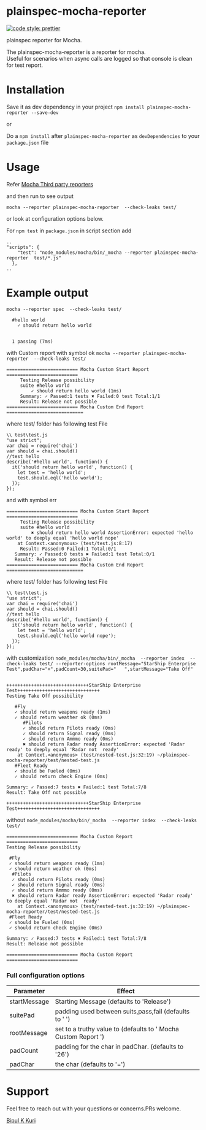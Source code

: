 plainspec-mocha-reporter
===================
[![code style: prettier](https://img.shields.io/badge/code_style-prettier-ff69b4.svg?style=flat-square)](https://github.com/prettier/prettier)

plainspec reporter for Mocha.

The plainspec-mocha-reporter is a reporter for mocha.  
Useful for scenarios when async calls are logged so that console is clean for test report.

Installation
=====
Save it as dev dependency in your project
`npm install plainspec-mocha-reporter --save-dev`

or

Do a `npm install` after `plainspec-mocha-reporter` as `devDependencies` to your `package.json` file

Usage
=====


Refer [Mocha Third party reporters](https://github.com/mochajs/mocha/wiki/Third-party-reporters)



and then run to see output

`mocha --reporter plainspec-mocha-reporter  --check-leaks test/`

or
look at configuration options  below.

For `npm test`
in `package.json` in script section add
```
..
"scripts": {
    "test": "node_modules/mocha/bin/_mocha --reporter plainspec-mocha-reporter  test/*.js"
  },
..
```   

Example output
==============


`mocha --reporter spec  --check-leaks test/`
```
  #hello world
    ✓ should return hello world


  1 passing (7ms)
```
with Custom report with symbol ok
`mocha --reporter plainspec-mocha-reporter  --check-leaks test/`

```
========================== Mocha Custom Start Report ==========================
	 Testing Release possibility
	 suite #hello world
		 ✓ should return hello world (1ms)
	 Summary: ✓ Passed:1 tests ✖ Failed:0 test Total:1/1
     Result: Release not possible
========================== Mocha Custom End Report ============================
```
where test/ folder has following test File
```
\\ test\test.js
"use strict";
var chai = require('chai')
var should = chai.should()
//test hello
describe('#hello world', function() {
  it('should return hello world', function() {
    let test = 'hello world';
    test.should.eql('hello world');
  });
});

```
and with symbol err
```
========================== Mocha Custom Start Report ==========================
	 Testing Release possibility
	 suite #hello world
		 ✖ should return hello world AssertionError: expected 'hello world' to deeply equal 'hello world nope'
    at Context.<anonymous> (test/test.js:8:17)
	 Result: Passed:0 Failed:1 Total:0/1
   Summary: ✓ Passed:0 tests ✖ Failed:1 test Total:0/1
   Result: Release not possible
========================== Mocha Custom End Report ============================
```
where test/ folder has following test File

```
\\ test\test.js
"use strict";
var chai = require('chai')
var should = chai.should()
//test hello
describe('#hello world', function() {
  it('should return hello world', function() {
    let test = 'hello world';
    test.should.eql('hello world nope');
  });
});

```

with customization
`node_modules/mocha/bin/_mocha  --reporter index  --check-leaks test/ --reporter-options rootMessage="StarShip Enterprise Test",padChar="+",padCount=30,suitePad="   ",startMessage="Take Off"`
```

++++++++++++++++++++++++++++++StarShip Enterprise Test++++++++++++++++++++++++++++++
Testing Take Off possibility

   #Fly
   ✓ should return weapons ready (1ms)
   ✓ should return weather ok (0ms)
      #Pilots
      ✓ should return Pilots ready (0ms)
      ✓ should return Signal ready (0ms)
      ✓ should return Ammmo ready (0ms)
      ✖ should return Radar ready AssertionError: expected 'Radar ready' to deeply equal 'Radar not  ready'
    at Context.<anonymous> (test/nested-test.js:32:19) ~/plainspec-mocha-reporter/test/nested-test.js
   #Fleet Ready
   ✓ should be Fueled (0ms)
   ✓ should return check Engine (0ms)

Summary: ✓ Passed:7 tests ✖ Failed:1 test Total:7/8
Result: Take Off not possible

++++++++++++++++++++++++++++++StarShip Enterprise Test++++++++++++++++++++++++++++++
```

without
`node_modules/mocha/bin/_mocha  --reporter index  --check-leaks test/ `

```
========================== Mocha Custom Report ==========================
Testing Release possibility

 #Fly
 ✓ should return weapons ready (1ms)
 ✓ should return weather ok (0ms)
  #Pilots
  ✓ should return Pilots ready (0ms)
  ✓ should return Signal ready (0ms)
  ✓ should return Ammmo ready (0ms)
  ✖ should return Radar ready AssertionError: expected 'Radar ready' to deeply equal 'Radar not  ready'
    at Context.<anonymous> (test/nested-test.js:32:19) ~/plainspec-mocha-reporter/test/nested-test.js
 #Fleet Ready
 ✓ should be Fueled (0ms)
 ✓ should return check Engine (0ms)

Summary: ✓ Passed:7 tests ✖ Failed:1 test Total:7/8
Result: Release not possible

========================== Mocha Custom Report ==========================
```

### Full configuration options

| Parameter | Effect |
| --------- | ------ |
| startMessage | Starting Message (defaults to 'Release') |
| suitePad | padding used between suits,pass,fail (defaults to ' ') |
| rootMessage | set to a truthy value to (defaults to ' Mocha Custom Report ') |
| padCount | padding for the char in padChar. (defaults to '26') |
| padChar | the char (defaults to '=') |



Support
===============


Feel free to reach out with your questions or
concerns.PRs welcome.

[Bipul K Kuri](https://github.com/bipulkkuri)
